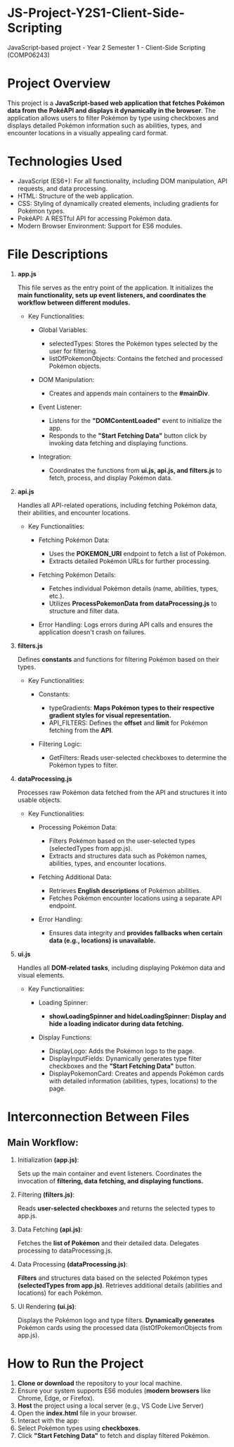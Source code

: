 # JS-Project-Y2S1-Client-Side-Scripting

JavaScript-based project - Year 2 Semester 1 - Client-Side Scripting (COMP06243)

# Project Overview

This project is a **JavaScript-based web application that fetches Pokémon data from the PokéAPI and displays it dynamically in the browser**. The application allows users to filter Pokémon by type using checkboxes and displays detailed Pokémon information such as abilities, types, and encounter locations in a visually appealing card format.

# Technologies Used

- JavaScript (ES6+): For all functionality, including DOM manipulation, API requests, and data processing.
- HTML: Structure of the web application.
- CSS: Styling of dynamically created elements, including gradients for Pokémon types.
- PokéAPI: A RESTful API for accessing Pokémon data.
- Modern Browser Environment: Support for ES6 modules.

# File Descriptions

1.  **app.js**

    This file serves as the entry point of the application. It initializes the **main functionality, sets up event listeners, and coordinates the workflow between different modules.**

    - Key Functionalities:

      - Global Variables:

        - selectedTypes: Stores the Pokémon types selected by the user for filtering.
        - listOfPokemonObjects: Contains the fetched and processed Pokémon objects.

      - DOM Manipulation:

        - Creates and appends main containers to the **#mainDiv**.

      - Event Listener:

        - Listens for the **"DOMContentLoaded"** event to initialize the app.
        - Responds to the **"Start Fetching Data"** button click by invoking data fetching and displaying functions.

      - Integration:

        - Coordinates the functions from **ui.js, api.js, and filters.js** to fetch, process, and display Pokémon data.

2.  **api.js**

    Handles all API-related operations, including fetching Pokémon data, their abilities, and encounter locations.

    - Key Functionalities:

      - Fetching Pokémon Data:

        - Uses the **POKEMON_URI** endpoint to fetch a list of Pokémon.
        - Extracts detailed Pokémon URLs for further processing.

      - Fetching Pokémon Details:

        - Fetches individual Pokémon details (name, abilities, types, etc.).
        - Utilizes **ProcessPokemonData from dataProcessing.js** to structure and filter data.

      - Error Handling:
        Logs errors during API calls and ensures the application doesn't crash on failures.

3.  **filters.js**

    Defines **constants** and functions for filtering Pokémon based on their types.

    - Key Functionalities:

      - Constants:

        - typeGradients: **Maps Pokémon types to their respective gradient styles for visual representation.**
        - API_FILTERS: Defines the **offset** and **limit** for Pokémon fetching from the **API**.

      - Filtering Logic:

        - GetFilters: Reads user-selected checkboxes to determine the Pokémon types to filter.

4.  **dataProcessing.js**

    Processes raw Pokémon data fetched from the API and structures it into usable objects.

    - Key Functionalities:

      - Processing Pokémon Data:

        - Filters Pokémon based on the user-selected types (selectedTypes from app.js).
        - Extracts and structures data such as Pokémon names, abilities, types, and encounter locations.

      - Fetching Additional Data:

        - Retrieves **English descriptions** of Pokémon abilities.
        - Fetches Pokémon encounter locations using a separate API endpoint.

      - Error Handling:

        - Ensures data integrity and **provides fallbacks when certain data (e.g., locations) is unavailable.**

5.  **ui.js**

    Handles all **DOM-related tasks**, including displaying Pokémon data and visual elements.

    - Key Functionalities:

      - Loading Spinner:

        - **showLoadingSpinner and hideLoadingSpinner: Display and hide a loading indicator during data fetching.**

      - Display Functions:

        - DisplayLogo: Adds the Pokémon logo to the page.
        - DisplayInputFields: Dynamically generates type filter checkboxes and the **"Start Fetching Data"** button.
        - DisplayPokemonCard: Creates and appends Pokémon cards with detailed information (abilities, types, locations) to the page.

# Interconnection Between Files

## Main Workflow:

1. Initialization **(app.js)**:

   Sets up the main container and event listeners.
   Coordinates the invocation of **filtering, data fetching, and displaying functions.**

2. Filtering **(filters.js)**:

   Reads **user-selected checkboxes** and returns the selected types to app.js.

3. Data Fetching **(api.js)**:

   Fetches the **list of Pokémon** and their detailed data.
   Delegates processing to dataProcessing.js.

4. Data Processing **(dataProcessing.js)**:

   **Filters** and structures data based on the selected Pokémon types **(selectedTypes from app.js)**.
   Retrieves additional details (abilities and locations) for each Pokémon.

5. UI Rendering **(ui.js)**:

   Displays the Pokémon logo and type filters.
   **Dynamically generates** Pokémon cards using the processed data (listOfPokemonObjects from app.js).

# How to Run the Project

1. **Clone or download** the repository to your local machine.
2. Ensure your system supports ES6 modules (**modern browsers** like Chrome, Edge, or Firefox).
3. **Host** the project using a local server (e.g., VS Code Live Server)
4. Open the **index.html** file in your browser.
5. Interact with the app:
6. Select Pokémon types using **checkboxes**.
7. Click **"Start Fetching Data"** to fetch and display filtered Pokémon.
